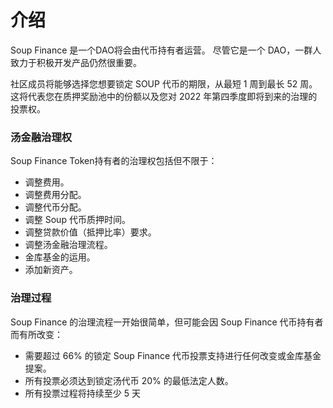# 介绍

Soup Finance 是一个DAO将会由代币持有者运营。 尽管它是一个 DAO，一群人致力于积极开发产品仍然很重要。

社区成员将能够选择您想要锁定 SOUP 代币的期限，从最短 1 周到最长 52 周。 这将代表您在质押奖励池中的份额以及您对 2022 年第四季度即将到来的治理的投票权。

### 汤金融治理权

Soup Finance Token持有者的治理权包括但不限于：

* 调整费用。
* 调整费用分配。
* 调整代币分配。
* 调整 Soup 代币质押时间。
* 调整贷款价值（抵押比率）要求。
* 调整汤金融治理流程。
* 金库基金的运用。
* 添加新资产。

### 治理过程

Soup Finance 的治理流程一开始很简单，但可能会因 Soup Finance 代币持有者而有所改变：

* 需要超过 66% 的锁定 Soup Finance 代币投票支持进行任何改变或金库基金提案。
* 所有投票必须达到锁定汤代币 20% 的最低法定人数。
* 所有投票过程将持续至少 5 天





